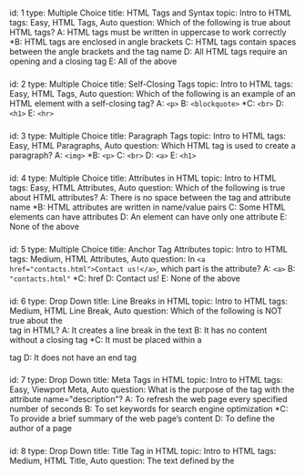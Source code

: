 ###
id: 1
type: Multiple Choice
title: HTML Tags and Syntax
topic: Intro to HTML
tags: Easy, HTML Tags, Auto 
question: Which of the following is true about HTML tags?
A: HTML tags must be written in uppercase to work correctly
*B: HTML tags are enclosed in angle brackets
C: HTML tags contain spaces between the angle brackets and the tag name
D: All HTML tags require an opening and a closing tag
E: All of the above
###
id: 2
type: Multiple Choice
title: Self-Closing Tags
topic: Intro to HTML
tags: Easy, HTML Tags, Auto
question: Which of the following is an example of an HTML element with a self-closing tag?
A: `<p>`
B: `<blockquote>`
*C: `<br>`
D: `<h1>`
E: `<hr>`
###
id: 3
type: Multiple Choice
title: Paragraph Tags
topic: Intro to HTML
tags: Easy, HTML Paragraphs, Auto
question: Which HTML tag is used to create a paragraph?
A: `<img>`
*B: `<p>`
C: `<br>`
D: `<a>`
E: `<h1>`
###
id: 4
type: Multiple Choice
title: Attributes in HTML
topic: Intro to HTML
tags: Easy, HTML Attributes, Auto
question: Which of the following is true about HTML attributes?
A: There is no space between the tag and attribute name
*B: HTML attributes are written in name/value pairs
C: Some HTML elements can have attributes
D: An element can have only one attribute
E: None of the above
###
id: 5
type: Multiple Choice
title: Anchor Tag Attributes
topic: Intro to HTML
tags: Medium, HTML Attributes, Auto
question: In `<a href="contacts.html">Contact us!</a>`, which part is the attribute?
A: `<a>`
B: `"contacts.html"`
*C: href
D: Contact us!
E: None of the above
###
id: 6
type: Drop Down
title: Line Breaks in HTML
topic: Intro to HTML
tags: Medium, HTML Line Break, Auto
question: Which of the following is NOT true about the <br> tag in HTML?
A: It creates a line break in the text
B: It has no content without a closing tag
*C: It must be placed within a <p> tag
D: It does not have an end tag
###
id: 7
type: Drop Down
title: Meta Tags in HTML
topic: Intro to HTML
tags: Easy, Viewport Meta, Auto
question: What is the purpose of the <meta> tag with the attribute name="description"?
A: To refresh the web page every specified number of seconds
B: To set keywords for search engine optimization
*C: To provide a brief summary of the web page’s content
D: To define the author of a page
###
id: 8
type: Drop Down
title: Title Tag in HTML
topic: Intro to HTML
tags: Medium, HTML Title, Auto
question: The text defined by the <title> tag appears ___ in a web page.
A: Inside the main content area
*B: As the title in the browser tab, bookmarks, and search engine results
C: As the title
D: At the beginning of each paragraph
###
id: 9
type: Drop Down
title: HTML Line Break Tag
topic: Intro to HTML
tags: Easy, HTML Line Break, Auto
question: The ___ tag is used to create a line break in HTML.
*A: <br>
B: <p>
C: <hr>
D: <h1>
###
id: 10
type: Drop Down
title: Nesting Elements in HTML
topic: Intro to HTML
tags: Medium, Nesting Elements, Auto
question: The ___ tag is used to correctly nest elements to display “HTML” in bold within a paragraph.
A: <strong> <p>HTML</p> </strong>
*B: <p> <strong>HTML</strong> </p>
C: <p> <em>HTML</em> </p>
D: <p>HTML<p> <strong> </strong>
###
id: 11
type: Check Box
title: HTML Structure Essentials
topic: Intro to HTML
tags: Medium, HTML Structure, Auto
question: Select all the components that are essential for a basic HTML structure.
*A: <!DOCTYPE html>
*B: <head>
*C: <body>
D: <footer>
*E: <html>
###
id: 12
type: Check Box
title: HTML Paragraph Tag
topic: Intro to HTML
tags: Medium, HTML Paragraph, Auto
question: Which of the following statements accurately describe the <p> tag?
*A: It groups sentences and sections of text together.
*B: It displays text as a block that starts on a new line.
C: It preserves extra spaces and line breaks in the content.
D: It can be used to format text as preformatted content.
E: Text inside <p> tags is displayed as a continuous line.
###
id: 13
type: Check Box
title: HTML Comments Purpose
topic: Intro to HTML
tags: Easy, HTML Comments, Auto
question: What are the purposes of using comments in HTML?
*A: To help document the HTML source code.
*B: To provide notes for other developers.
C: To style elements on the page.
*D: To assist in debugging HTML code.
E: To ensure elements are displayed on the webpage.
###
id: 14
type: Check Box
title: HTML Document Structure
topic: Intro to HTML
tags: Medium, HTML Structure, Auto
question: Which statements are not true about the structure of an HTML document?
A: The HTML document is divided into head and body sections.
*B: The <head> element contains the visible content of the page.
C: The <title> tag is used to specify the document's title.
*D: The <body> section contains meta information about the page.
E: The HTML document must start with a <html> tag after the DOCTYPE declaration.
###
id: 15
type: Check Box
title: HTML Headings Information
topic: Intro to HTML
tags: Medium, HTML Headings, Auto
question: Which of the following are true about HTML headings?
*A: HTML headings range from <h1> to <h6>, where <h1> is the most important.
*B: Headings are used to structure the content and improve SEO.
C: All headings are treated as inline elements by default.
*D: The <h1> tag is typically used for the main title of the page.
*E: Headings cannot be nested within other elements.
###
id: 16
type: String Input
title: Writing a Heading in HTML
topic: Intro to HTML
tags: Easy, HTML Headings, Auto
question: Write “This is a heading” using the H1 tag
answer: <h1> This is a heading </h1>
###
id: 17
type: String Input
title: Nested HTML Elements
topic: Intro to HTML
tags: Medium, Nesting Elements, Manual
question: Provide an example of properly nested HTML elements using the sentence “My dog is very friendly.” The word “very” should be bold.
answer: <p> My dog is <strong> very </strong> friendly. </p>
###
id: 18
type: String Input
title: Line Break in HTML
topic: Intro to HTML
tags: Easy, HTML Line Break, Auto
question: How would you use the <br> tag to create a line break, so that "Hello" appears on one line and "world!" starts on the next line?
answer: Hello <br> world!
###
id: 19
type: String Input
title: Horizontal Rule in HTML
topic: Intro to HTML
tags: Medium, HTML Horizontal Rule, Auto
question: How would you add a horizontal line between the following two paragraphs? <br>This is the first paragraph.<br>(This is where the horizontal line should go)<br>This is the second paragraph.<br> Write your answer in one sentence.
answer: <p> This is the first paragraph. </p> <hr> <p> This is the second paragraph.</p>
###
id: 20
type: String Input
title: Blockquote in HTML
topic: Intro to HTML
tags: Hard, HTML Blockquote, Auto
question: How would you use the &lt;blockquote&gt; tag to display the following quote from Albert Einstein, with the source link &quot;https//example.com&quot; included as a citation? <br> Quote to format) <br> "Life is like riding a bicycle. To keep your balance, you must keep moving."
answer: <blockquote cite="https//example.com"> Life is like riding a bicycle. To keep your balance, you must keep moving. </blockquote>
###
id: 21
type: Multiple Choice
title: Emphasize Text in HTML
topic: HTML Basic 1
tags: Easy, Tag Name, Auto
question: Which HTML tag is used to emphasize text?
A: &lt;i&gt;
*B: &lt;em&gt;
C: &lt;cite&gt;
D: &lt;strong&gt;
E: None of these
###
id: 22
type: Multiple Choice
title: Creating a Bullet List
topic: HTML Basic 1
tags: Easy, List Tags, Auto
question: What is the correct way to make a bullet list in HTML?
*A: &lt;ul&gt;
B: &lt;ol&gt;
C: &lt;li&gt;
D: &lt;list&gt;
E: All of these
###
id: 23
type: Multiple Choice
title: Image Tag Attribute
topic: HTML Basic 1
tags: Easy, Attribute, Auto
question: Which attribute of the  &lt;img&gt; tag specifies the URL of the image?
A: href
B: link
*C: src
D: alt
E: url
###
id: 24
type: Multiple Choice
title: Anchor Tag Target Attribute
topic: HTML Basic 1
tags: Medium, Anchor Tag Attribute, Auto
question: How do you create a hyperlink in HTML that opens in a new tab?
A: target="_tab"
*B: target="_blank"
C: newtab="true"
D: href="_newtab"
E: None of these
###
id: 25
type: Multiple Choice
title: Paragraph Tag in HTML
topic: HTML Basic 1
tags: Easy, Tag Name, Auto
question: Which HTML tag is used to define a paragraph? 
A: &lt;para&gt;
B: &lt;div&gt;
*C: &lt;p&gt;
D: &lt;span&gt;
E: None of these
###
id: 26
type: String Input
title: Ordered List Creation
topic: HTML Basic 1
tags: Medium, Ordered List, Manual
question: Create an ordered list with the three items Toyota, GMC, RAM. Each item must be displayed in a separate line. 
answer: <ol> <li>Toyota</li> <li>GMC</li> <li>RAM</li> </ol>
###
id: 27
type: String Input
title: Navigation Menu Creation
topic: HTML Basic 1
tags: Medium, Navigation Tag, Auto
question: Create a navigation menu using the &lt;nav&gt; tag that contains a link to "home.html" labeled "Home".
answer: <nav> <a href="home.html">Home</a> </nav>
###
id: 28
type: String Input
title: Adding an Image with Alternate Text
topic: HTML Basic 1
tags: Medium, Image Tag, Auto
question: Insert an image with the alternate text "Orange cat drinking water" and source as "cat.jpg".
answer: <img src="cat.jpg" alt="Orange cat drinking water">
###
id: 29
type: String Input
title: Using Special Characters in HTML
topic: HTML Basic 1
tags: Easy, Special Characters, Auto 
question: Write the following sentence using a paragraph tag:"Tom & Jerry." 
answer: <p>Tom & Jerry</p>
###
id: 30 
type: String Input
title: Bolding words in HTML
topic: HTML Basic 1
tags: Easy, Phrase elements, Manual
question: Bold the word "HTML" in the following sentence "HTML is short for HyperText Markup Language."<br> Note Write the full sentence making only "HTML" bold.
Answer: <HTML> is short for HyperText Markup Language.
###
id: 31
type: Check Box
title: Phrase Elements
topic: HTML Basic 1
tags: Medium, Phrase Tags, Auto 
question: Which of the following tags are phrase elements? (Select all that apply)
*A: &lt;em&gt;
*B: &lt;cite&gt;
C: &lt;header&gt;
D: &lt;title&gt;
*E: &lt;b&gt;
###
id: 32
type: Check Box
title: Creating Lists in HTML
topic: HTML Basic 1
tags: Easy, List Tags, Auto
question: Which HTML tags can be used to create lists? (Select all that apply)
*A: *A:&lt;ul&gt;
B: &lt;head&gt;
*C: &lt;li&gt;
*D: &lt;dl&gt;
E: &lt;p&gt;
###
id: 33
type: Check Box
title: Image Tag Attributes
topic: HTML Basic 1
tags: Medium, Attributes, Auto
question: Which attributes can be applied to an &lt;img&gt; tag? (Select all that apply)
*A: src
*B: alt
C: type
*D: height
*E: width
###
id: 34
type: Check Box
title: HTML5 Structural Elements
topic: HTML Basic 1
tags: Medium, Structure Tags, Auto
question: Which tags are used for HTML5 structural elements? (Select all that apply)
A: &lt;img&gt;
*B: &lt;header&gt;
*C: &lt;section&gt;
D: &lt;a&gt;
E: &lt;span&gt;
###
id: 35
type: Check Box
title: Attributes for Hyperlinks
topic: HTML Basic 1
tags: Medium, Attributes, Auto
question: Which of the following attributes are valid for hyperlinks (&lt;a&gt; tag)? (Select all that apply)
*A: href
B: mailto
C: src
*D: target
E: link
###
id: 36
type: Drop Down
title: Ordered List Tag
topic: HTML Basic 1
tags: Easy, Ordered List Tag, Auto
question: Choose the correct tag to create a numbered list is _____.
*A: &lt;ol&gt;
B: &lt;ul&gt;
C: &lt;dl&gt;
D: &lt;li&gt;
###
id: 37
type: Drop Down
title: HTML Entity for Less-Than Symbol
topic: HTML Basic 1
tags: Easy, HTML Entity, Auto
question: The _____ HTML entity is used to display a less-than symbol.
*A: &lt;
B: &gt;
C: &copy;
D: &amp;
###
id: 38
type: Drop Down
title: Block-Level Division Tag
topic: HTML Basic 1
tags: Easy, Structural Elements, Auto
question: _____ tag defines a block-level division or section?
*A: &lt;div&gt;
B: &lt;span&gt;
C: &lt;section&gt;
D: &lt;p&gt;
###
id: 39
type: Drop Down
title: Opening Links in a New Tab
topic: HTML Basic 1
tags: Medium, Attribute, Auto
question: The _____ attribute opens a link in a new window or tab.
*A: target="_blank"
B: href="_newtab"
C: open="new"
D: newtab="true"
###
id: 40
type: Drop Down
title: Displaying an Image
topic: HTML Basic 1
tags: Easy, Tag Name, Auto
question: The _____ HTML tag is used to display an image.
*A: &lt;img&gt;
B: &lt;image&gt;
C: &lt;media&gt;
D: &lt;figure&gt;
###

